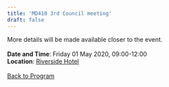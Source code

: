 ```yaml
---
title: 'MD410 3rd Council meeting'
draft: false
---
```


More details will be made available closer to the event.
\
\
**Date and Time**: Friday 01 May 2020, 09:00-12:00 \
**Location**: [Riverside Hotel](/venue)
\
\
[Back to Program](/program)
